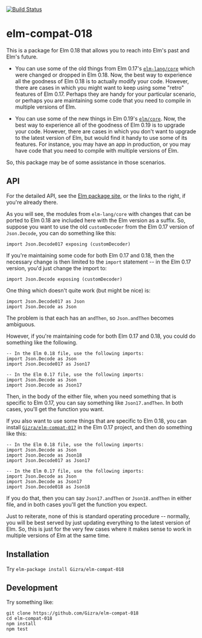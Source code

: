 [![Build Status](https://travis-ci.org/Gizra/elm-compat-018.svg?branch=master)](https://travis-ci.org/Gizra/elm-compat-018)

# elm-compat-018

This is a package for Elm 0.18 that allows you to reach into Elm's past and
Elm's future.

- You can use some of the old things from Elm 0.17's
[`elm-lang/core`](http://package.elm-lang.org/packages/elm-lang/core/4.0.0)
which were changed or dropped in Elm 0.18. Now, the best way to experience all
the goodness of Elm 0.18 is to actually modify your code. However, there are
cases in which you might want to keep using some "retro" features of Elm 0.17.
Perhaps they are handy for your particular scenario, or perhaps you are
maintaining some code that you need to compile in multiple versions of Elm.

- You can use some of the new things in Elm 0.19's
[`elm/core`](https://package.elm-lang.org/packages/elm/core/1.0.0).  Now, the
best way to experience all of the goodness of Elm 0.19 is to upgrade your code.
However, there are cases in which you don't want to upgrade to the latest
version of Elm, but would find it handy to use some of its features. For
instance, you may have an app in production, or you may have code that you need
to compile with multiple versions of Elm.

So, this package may be of some assistance in those scenarios.

## API

For the detailed API, see the
[Elm package site](http://package.elm-lang.org/packages/Gizra/elm-compat-018/latest),
or the links to the right, if you're already there.

As you will see, the modules from `elm-lang/core` with changes that can be
ported to Elm 0.18 are included here with the Elm version as a suffix. So,
suppose you want to use the old `customDecoder` from the Elm 0.17 version of
`Json.Decode`, you can do something like this:

    import Json.Decode017 exposing (customDecoder)

If you're maintaining some code for both Elm 0.17 and 0.18, then the necessary
change is then limited to the `import` statement -- in the Elm 0.17 version,
you'd just change the import to:

    import Json.Decode exposing (customDecoder)

One thing which doesn't quite work (but might be nice) is:

    import Json.Decode017 as Json
    import Json.Decode as Json

The problem is that each has an `andThen`, so `Json.andThen` becomes ambiguous.

However, if you're maintaining code for both Elm 0.17 and 0.18, you could do
something like the following.

    -- In the Elm 0.18 file, use the following imports:
    import Json.Decode as Json
    import Json.Decode017 as Json17

    -- In the Elm 0.17 file, use the following imports:
    import Json.Decode as Json
    import Json.Decode as Json17

Then, in the body of the either file, when you need something that is specific
to Elm 0.17, you can say something like `Json17.andThen`. In both cases, you'll
get the function you want.

If you also want to use some things that are specific to Elm 0.18, you can
install [`Gizra/elm-compat-017`](http://package.elm-lang.org/packages/Gizra/elm-compat-017/latest)
in the Elm 0.17 project, and then do something like this:

    -- In the Elm 0.18 file, use the following imports:
    import Json.Decode as Json
    import Json.Decode as Json18
    import Json.Decode017 as Json17

    -- In the Elm 0.17 file, use the following imports:
    import Json.Decode as Json
    import Json.Decode as Json17
    import Json.Decode018 as Json18

If you do that, then you can say `Json17.andThen` or `Json18.andThen` in either
file, and in both cases you'll get the function you expect.

Just to reiterate, none of this is standard operating procedure -- normally,
you will be best served by just updating everything to the latest version of
Elm.  So, this is just for the very few cases where it makes sense to work in
multiple versions of Elm at the same time.

## Installation

Try `elm-package install Gizra/elm-compat-018`

## Development

Try something like:

    git clone https://github.com/Gizra/elm-compat-018
    cd elm-compat-018
    npm install
    npm test
